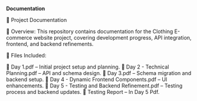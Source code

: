 **Documentation**

📄 Project Documentation

📌 Overview:
This repository contains documentation for the Clothing E-commerce website project, covering development progress, API integration, frontend, and backend refinements.

📂 Files Included:

📄 Day 1.pdf – Initial project setup and planning.
📄 Day 2 - Technical Planning.pdf – API and schema design.
📄 Day 3.pdf – Schema migration and backend setup.
📄 Day 4 - Dynamic Frontend Components.pdf – UI enhancements.
📄 Day 5 - Testing and Backend Refinement.pdf – Testing process and backend updates.
📄 Testing Report – In Day 5 Pdf.
